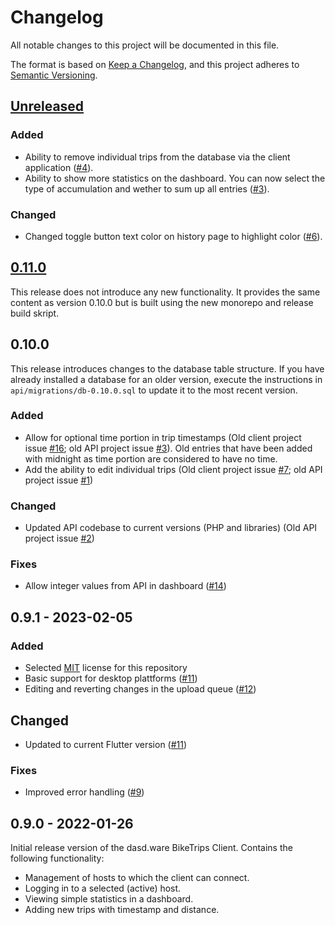 # Changelog

All notable changes to this project will be documented in this file.

The format is based on [Keep a Changelog](https://keepachangelog.com/en/1.0.0/),
and this project adheres to [Semantic Versioning](https://semver.org/spec/v2.0.0.html).

## [Unreleased]

### Added

- Ability to remove individual trips from the database via the client application ([#4](https://github.com/dasdware/dw-bike-trips/issues/4)).
- Ability to show more statistics on the dashboard. You can now select the type of accumulation and wether to sum up all entries ([#3](https://github.com/dasdware/dw-bike-trips/issues/3)).

### Changed

- Changed toggle button text color on history page to highlight color ([#6](https://github.com/dasdware/dw-bike-trips/issues/6)).

## [0.11.0]

This release does not introduce any new functionality. It provides the same content as version 0.10.0 but is built using the new monorepo and release build skript.

## 0.10.0

This release introduces changes to the database table structure. If you have already installed a database for an older version, execute the instructions in `api/migrations/db-0.10.0.sql` to update it to the most recent version.

### Added

- Allow for optional time portion in trip timestamps (Old client project issue [#16](https://github.com/dasdware/dw_bike_trips_client/issues/16); old API project issue [#3](https://github.com/dasdware/dw-bike-trips-api/issues/3)). Old entries that have been added with midnight as time portion are considered to have no time.
- Add the ability to edit individual trips (Old client project issue [#7](https://github.com/dasdware/dw_bike_trips_client/issues/7); old API project issue [#1](https://github.com/dasdware/dw-bike-trips-api/issues/1))

### Changed

- Updated API codebase to current versions (PHP and libraries) (Old API project issue [#2](https://github.com/dasdware/dw-bike-trips-api/issues/2))

### Fixes

- Allow integer values from API in dashboard ([#14](https://github.com/dasdware/dw_bike_trips_client/issues/14))

## 0.9.1 - 2023-02-05

### Added

- Selected [MIT](https://spdx.org/licenses/MIT.html) license for this repository
- Basic support for desktop plattforms ([#11](https://github.com/dasdware/dw_bike_trips_client/issues/11))
- Editing and reverting changes in the upload queue ([#12](https://github.com/dasdware/dw_bike_trips_client/issues/12))

## Changed

- Updated to current Flutter version ([#11](https://github.com/dasdware/dw_bike_trips_client/issues/11))

### Fixes

- Improved error handling ([#9](https://github.com/dasdware/dw_bike_trips_client/issues/9))

## 0.9.0 - 2022-01-26

Initial release version of the dasd.ware BikeTrips Client. Contains the following functionality:

- Management of hosts to which the client can connect.
- Logging in to a selected (active) host.
- Viewing simple statistics in a dashboard.
- Adding new trips with timestamp and distance.

[unreleased]: https://github.com/dasdware/dw-bike-trips/compare/v0.11.0...HEAD
[0.11.0]: https://github.com/dasdware/dw-bike-trips/releases/tag/v0.11.0
